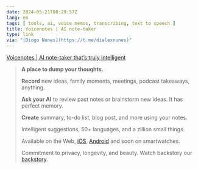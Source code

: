 ```yaml
---
date: 2024-05-21T08:29:57Z
lang: en
tags: [ tools, ai, voice memos, transcribing, text to speech ]
title: Voicenotes | AI note-taker
type: link
via: "[Diogo Nunes](https://t.me/dialexnunes)"
---
```


[Voicenotes | AI note-taker that’s truly intelligent](https://voicenotes.com/)

> **A place to dump your thoughts.**
>
> **Record** new ideas, family moments, meetings, podcast takeaways, anything.
>
> **Ask your AI** to review past notes or brainstorm new ideas. It has perfect memory.
>
> **Create** summary, to-do list, blog post, and more using your notes.
>
> Intelligent suggestions, 50+ languages, and a zillion small things.
>
> Available on the Web, [iOS](https://apps.apple.com/app/voicenotes-ai-voice-notes/id6483293628), [Android](https://play.google.com/store/apps/details?id=com.app.voicenotes) and soon on smartwatches.
>
> Commitment to privacy, longevity, and beauty. Watch backstory our [backstory](https://www.youtube.com/watch?v=XUOlQSlIUbI&list=PL0CBEoGANci-CJEzJtdz7ks9aOsQefyvk).
